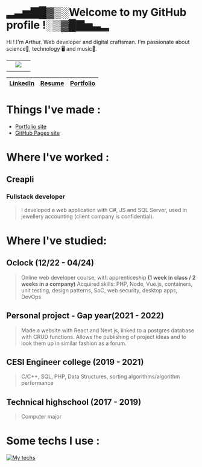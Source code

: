 # ▂▃▅▇█▓▒░Welcome to my GitHub profile !░▒▓█▇▅▃▂ 

Hi ! I'm Arthur. Web developer and digital craftsman.
I'm passionate about science🔬, technology 🖥️ and music🎵.


|                    |                                                        |                      |
| --- | ------------ | --- |
|                    | ![](https://durandarthur.vercel.app/images/photo.webp) |                      |
|                    |                                                        |                      |

|   [LinkedIn](https://www.linkedin.com/in/arthur-durand-0967741b9/)  |  [Resume](https://resume.io/r/JvHXOVo7W)   |   [Portfolio](https://durandarthur.vercel.app)  |
| --- | --- | --- |

# Things I've made :

- [Portfolio site](https://durandarthur.vercel.app)
- [GitHub Pages site](https://durandarthur.github.io)

# Where I've worked :

## Creapli
### Fullstack developer
>I developed a web application with C#, JS and SQL Server, used in jewellery accounting (client company is confidential).

# Where I've studied:

## Oclock (12/22 - 04/24)
>Online web developer course, with apprenticeship
>**(1 week in class / 2 weeks in a company)**
>Acquired skills: PHP, Node, Vue.js, containers, unit testing, design patterns, SoC, web security, desktop apps, DevOps

## Personal project  - Gap year(2021 - 2022)
>Made a website with React and Next.js, linked to a postgres database with CRUD functions.
>Allows the publishing of project ideas and to look them up in similar fashion as a forum.

## CESI Engineer college (2019 - 2021)
>C/C++, SQL, PHP, Data Structures, sorting algorithms/algorithm performance

## Technical highschool  (2017 - 2019)
>Computer major

# Some techs I use :

[![My techs](https://skills.thijs.gg/icons?i=js,ts,react,vue,nextjs,tailwind,nodejs,mongodb,postgres)](https://skills.thijs.gg)
